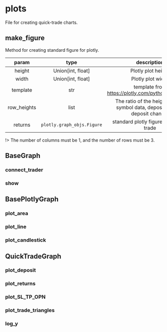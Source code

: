 # plots

File for creating quick-trade charts.

## make_figure

Method for creating standard figure for plotly.

| param  | type | description |
| :---: | :---: | :---: |
| height | Union\[int, float] | Plotly plot height |
| width | Union\[int, float] | Plotly plot width |
| template | str | template from https://plotly.com/python/templates/ |
| row_heights | list | The ratio of the heights of the symbol data, deposit and the deposit change. |
|returns|`plotly.graph_objs.Figure`| standard plotly figure for quick-trade |

!> The number of columns must be 1, and the number of rows must be 3.

## BaseGraph

### connect_trader

### show

## BasePlotlyGraph

### plot_area

### plot_line

### plot_candlestick

## QuickTradeGraph

### plot_deposit

### plot_returns

### plot_SL_TP_OPN

### plot_trade_triangles

### log_y

